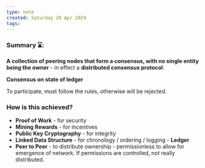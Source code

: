 ```yaml
---
type: note
created: Saturday 20 Apr 2024
tags: 
---
```


### Summary ⌛:
**A collection of peering nodes that form a consensus, with no single entity being the owner** - in effect a **distributed consensus protocol**.

**Consensus on state of ledger**

To participate, must follow the rules, otherwise will be rejected.

### How is this achieved?
- **Proof of Work** - for security
- **Mining Rewards** - for incentives
- **Public Key Cryptography** - for integrity
- **Linked Data Structure** - for chronology / ordering / logging - **Ledger**
- **Peer to Peer** - to distribute ownership - permissionless to allow for emergence of network. If permissions are controlled, not really distributed.
